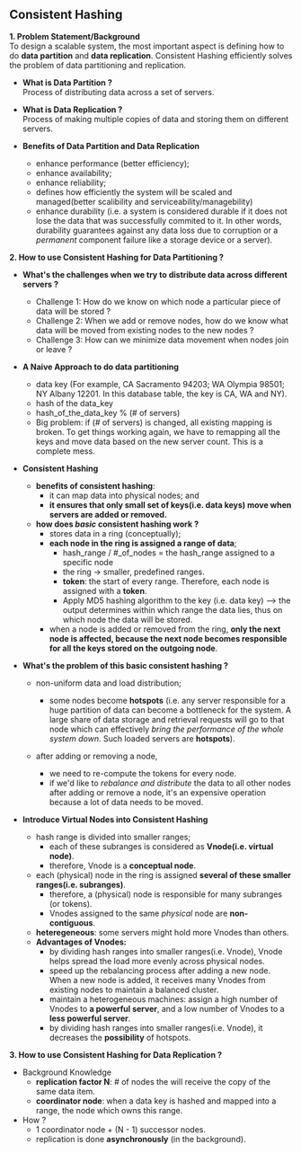 ## Consistent Hashing

**1. Problem Statement/Background**  
To design a scalable system, the most important aspect is defining how to do **data partition** and **data replication**. Consistent Hashing efficiently solves the problem of data partitioning and replication.

- **What is Data Partition ?**  
Process of distributing data across a set of servers.

- **What is Data Replication ?**  
Process of making multiple copies of data and storing them on different servers.

- **Benefits of Data Partition and Data Replication**
  - enhance performance (better efficiency);
  - enhance availability;
  - enhance reliability;
  - defines how efficiently the system will be scaled and managed(better scalibility and serviceability/managebility)
  - enhance durability (i.e. a system is considered durable if it does not lose the data that was successfully commited to it. In other words, durability guarantees against any data loss due to corruption or a _permanent_ component failure like a storage device or a server). 

**2. How to use Consistent Hashing for Data Partitioning ?**
- **What's the challenges when we try to distribute data across different servers ?**
  - Challenge 1: How do we know on which node a particular piece of data will be stored ?
  - Challenge 2: When we add or remove nodes, how do we know what data will be moved from existing nodes to the new nodes ?
  - Challenge 3: How can we minimize data movement when nodes join or leave ?
- **A Naive Approach to do data partitioning**
  - data key (For example, CA Sacramento 94203; WA Olympia 98501; NY Albany 12201. In this database table, the key is CA, WA and NY).
  - hash of the data_key
  - hash_of_the_data_key % (# of servers)
  - Big problem: if (# of servers) is changed, all existing mapping is broken. To get things working again, we have to remapping all the keys and move data based on the new server count. This is a complete mess.
- **Consistent Hashing**
  - **benefits of consistent hashing**:
    - it can map data into physical nodes; and
    - **it ensures that only small set of keys(i.e. data keys) move when servers are added or removed.**
  - **how does _basic_ consistent hashing work ?**
    - stores data in a ring (conceptually);
    - **each node in the ring is assigned a range of data**;
      - hash_range / #_of_nodes = the hash_range assigned to a specific node
      - the ring -> smaller, predefined ranges.
      - **token**: the start of every range. Therefore, each node is assigned with a **token**.
      - Apply MD5 hashing algorithm to the key (i.e. data key) --> the output determines within which range the data lies, thus on which node the data will be stored.
    - when a node is added or removed from the ring, **only the next node is affected, because the next node becomes responsible for all the keys stored on the outgoing node**.

- **What's the problem of this basic consistent hashing ?**
  -  non-uniform data and load distribution;
      - some nodes become **hotspots** (i.e. any server responsible for a huge partition of data can become a bottleneck for the system. A large share of data storage and retrieval requests will go to that node which can effectively _bring the performance of the whole system down_. Such loaded servers are **hotspots**). 

  -  after adding or removing a node,
      - we need to re-compute the tokens for every node.
      - if we'd like to _rebalance and distribute_ the data to all other nodes after adding or remove a node, it's an expensive operation because a lot of data needs to be moved.

- **Introduce Virtual Nodes into Consistent Hashing**
  -  hash range is divided into smaller ranges;
      - each of these subranges is considered as **Vnode(i.e. virtual node)**.  
      - therefore, Vnode is a **conceptual node**.
  -  each (physical) node in the ring is assigned **several of these smaller ranges(i.e. subranges)**.
      - therefore, a (physical) node is responsible for many subranges (or tokens).  
      - Vnodes assigned to the same _physical_ node are **non-contiguous**.
  -  **heteregeneous**: some servers might hold more Vnodes than others.
  -  **Advantages of Vnodes:**
      - by dividing hash ranges into smaller ranges(i.e. Vnode), Vnode helps spread the load more evenly across physical nodes.
      - speed up the rebalancing process after adding a new node. When a new node is added, it receives many Vnodes from existing nodes to maintain a balanced cluster.
      - maintain a heterogeneous machines: assign a high number of Vnodes to **a powerful server**, and a low number of Vnodes to a **less powerful server**.
      - by dividing hash ranges into smaller ranges(i.e. Vnode), it decreases the **possibility** of hotspots.

**3. How to use Consistent Hashing for Data Replication ?**
- Background Knowledge
  - **replication factor N**: # of nodes the will receive the copy of the same data item.
  - **coordinator node**: when a data key is hashed and mapped into a range, the node which owns this range.
- How ?
  - 1 coordinator node + (N - 1) successor nodes.
  - replication is done **asynchronously** (in the background).
